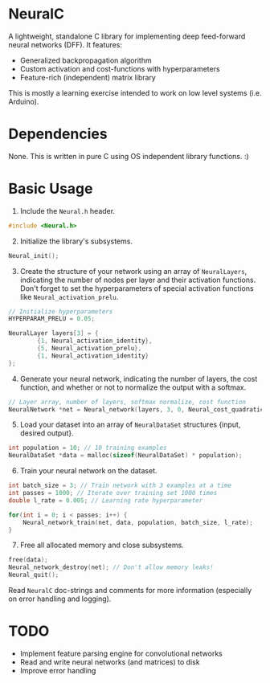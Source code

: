 # NeuralC

A lightweight, standalone C library for implementing deep feed-forward neural networks (DFF). It features:

- Generalized backpropagation algorithm
- Custom activation and cost-functions with hyperparameters
- Feature-rich (independent) matrix library

This is mostly a learning exercise intended to work on low level systems (i.e. Arduino).

# Dependencies

None. This is written in pure C using OS independent library functions. :)

# Basic Usage

1. Include the `Neural.h` header.
```c
#include <Neural.h>
```

2. Initialize the library's subsystems.
```c
Neural_init();
```

3. Create the structure of your network using an array of `NeuralLayers`, indicating the number of nodes per layer and their activation functions. Don't forget to set the hyperparameters of special activation functions like `Neural_activation_prelu`.
```c
// Initialize hyperparameters
HYPERPARAM_PRELU = 0.05;

NeuralLayer layers[3] = {
		{1, Neural_activation_identity},
		{5, Neural_activation_prelu},
		{1, Neural_activation_identity}
};
```

4. Generate your neural network, indicating the number of layers, the cost function, and whether or not to normalize the output with a softmax.
```c
// Layer array, number of layers, softmax normalize, cost function
NeuralNetwork *net = Neural_network(layers, 3, 0, Neural_cost_quadratic);
```

5. Load your dataset into an array of `NeuralDataSet` structures {input, desired output}.
```c
int population = 10; // 10 training examples
NeuralDataSet *data = malloc(sizeof(NeuralDataSet) * population);
```

6. Train your neural network on the dataset.
```c
int batch_size = 3; // Train network with 3 examples at a time
int passes = 1000; // Iterate over training set 1000 times
double l_rate = 0.005; // Learning rate hyperparameter

for(int i = 0; i < passes; i++) {
    Neural_network_train(net, data, population, batch_size, l_rate);
}
```

7. Free all allocated memory and close subsystems.
```c
free(data);
Neural_network_destroy(net); // Don't allow memory leaks!
Neural_quit();
```

Read `NeuralC` doc-strings and comments for more information (especially on error handling and logging).

# TODO

- Implement feature parsing engine for convolutional networks
- Read and write neural networks (and matrices) to disk
- Improve error handling